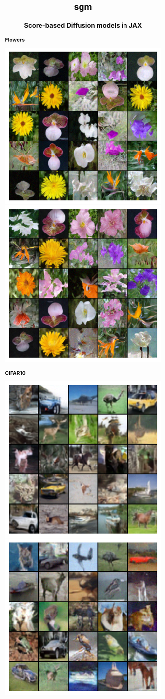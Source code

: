 <h1 align='center'>sgm</h1>
<h2 align='center'>Score-based Diffusion models in JAX</h2>

<h3 align='left'>Flowers</h3>

![alt text](figs/flowers_eu.png?raw=true)
![alt text](figs/flowers_ode.png?raw=true)

<h3 align='left'>CIFAR10</h3>

![alt text](figs/cifar10_eu.png?raw=true)
![alt text](figs/cifar10_ode.png?raw=true)

<!-- <p align="center">
  <img src="figs/flowers_eu.png" width="350" title="hover text">
</p> -->
